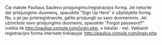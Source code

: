 Čia matote Pauliaus Saulėno prisijungimo/registracijos formą.
Jei neturite dar prisijungimo duomenų, spauskite "Sign Up Here" ir užpildykite formą. Na, o jei jau prisiregistravote, galite prisijungti su savo duomenimis. Jei užmiršote savo prisijungimo duomenis, spauskite "Forgot password?" (veikia tik http://paulius.comule.com/login.php, o lokaliai - ne).
Veikianti registracijos forma internete tinklapyje: http://paulius.comule.com/login.php .
